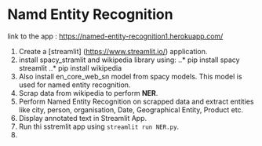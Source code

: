 # Namd Entity Recognition
link to the app : https://named-entity-recognition1.herokuapp.com/

1. Create a [streamlit] (https://www.streamlit.io/) application.
2. install spacy_stramlit and wikipedia library using: 
    ..* pip install spacy streamlit
    ..* pip install wikipedia
3. Also install en_core_web_sn model from spacy models. This model is used for named entity recognition.
4. Scrap data from wikipedia to perform **NER**.
5. Perform Named Entity Recognition on scrapped data and extract entities like city, person, organisation, Date, Geographical Entity, Product etc.
6.  Display annotated text in Streamlit App.
7.  Run thi sstremlit app using `streamlit run NER.py`.
8.  
